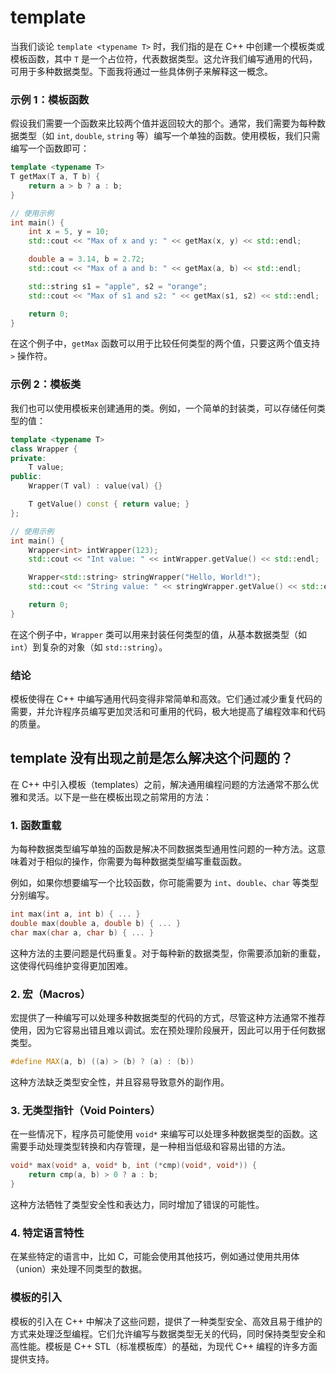 # template

当我们谈论 `template <typename T>` 时，我们指的是在 C++ 中创建一个模板类或模板函数，其中 `T` 是一个占位符，代表数据类型。这允许我们编写通用的代码，可用于多种数据类型。下面我将通过一些具体例子来解释这一概念。

### 示例 1：模板函数

假设我们需要一个函数来比较两个值并返回较大的那个。通常，我们需要为每种数据类型（如 `int`, `double`, `string` 等）编写一个单独的函数。使用模板，我们只需编写一个函数即可：

```cpp
template <typename T>
T getMax(T a, T b) {
    return a > b ? a : b;
}

// 使用示例
int main() {
    int x = 5, y = 10;
    std::cout << "Max of x and y: " << getMax(x, y) << std::endl;

    double a = 3.14, b = 2.72;
    std::cout << "Max of a and b: " << getMax(a, b) << std::endl;

    std::string s1 = "apple", s2 = "orange";
    std::cout << "Max of s1 and s2: " << getMax(s1, s2) << std::endl;

    return 0;
}
```

在这个例子中，`getMax` 函数可以用于比较任何类型的两个值，只要这两个值支持 `>` 操作符。

### 示例 2：模板类

我们也可以使用模板来创建通用的类。例如，一个简单的封装类，可以存储任何类型的值：

```cpp
template <typename T>
class Wrapper {
private:
    T value;
public:
    Wrapper(T val) : value(val) {}

    T getValue() const { return value; }
};

// 使用示例
int main() {
    Wrapper<int> intWrapper(123);
    std::cout << "Int value: " << intWrapper.getValue() << std::endl;

    Wrapper<std::string> stringWrapper("Hello, World!");
    std::cout << "String value: " << stringWrapper.getValue() << std::endl;

    return 0;
}
```

在这个例子中，`Wrapper` 类可以用来封装任何类型的值，从基本数据类型（如 `int`）到复杂的对象（如 `std::string`）。

### 结论

模板使得在 C++ 中编写通用代码变得非常简单和高效。它们通过减少重复代码的需要，并允许程序员编写更加灵活和可重用的代码，极大地提高了编程效率和代码的质量。


## template  没有出现之前是怎么解决这个问题的？


在 C++ 中引入模板（templates）之前，解决通用编程问题的方法通常不那么优雅和灵活。以下是一些在模板出现之前常用的方法：

### 1. 函数重载
为每种数据类型编写单独的函数是解决不同数据类型通用性问题的一种方法。这意味着对于相似的操作，你需要为每种数据类型编写重载函数。

例如，如果你想要编写一个比较函数，你可能需要为 `int`、`double`、`char` 等类型分别编写。

```cpp
int max(int a, int b) { ... }
double max(double a, double b) { ... }
char max(char a, char b) { ... }
```

这种方法的主要问题是代码重复。对于每种新的数据类型，你需要添加新的重载，这使得代码维护变得更加困难。

### 2. 宏（Macros）
宏提供了一种编写可以处理多种数据类型的代码的方式，尽管这种方法通常不推荐使用，因为它容易出错且难以调试。宏在预处理阶段展开，因此可以用于任何数据类型。

```cpp
#define MAX(a, b) ((a) > (b) ? (a) : (b))
```

这种方法缺乏类型安全性，并且容易导致意外的副作用。

### 3. 无类型指针（Void Pointers）
在一些情况下，程序员可能使用 `void*` 来编写可以处理多种数据类型的函数。这需要手动处理类型转换和内存管理，是一种相当低级和容易出错的方法。

```cpp
void* max(void* a, void* b, int (*cmp)(void*, void*)) {
    return cmp(a, b) > 0 ? a : b;
}
```

这种方法牺牲了类型安全性和表达力，同时增加了错误的可能性。

### 4. 特定语言特性
在某些特定的语言中，比如 C，可能会使用其他技巧，例如通过使用共用体（union）来处理不同类型的数据。

### 模板的引入
模板的引入在 C++ 中解决了这些问题，提供了一种类型安全、高效且易于维护的方式来处理泛型编程。它们允许编写与数据类型无关的代码，同时保持类型安全和高性能。模板是 C++ STL（标准模板库）的基础，为现代 C++ 编程的许多方面提供支持。